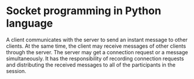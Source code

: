 # Socket programming in Python language
 
 A client communicates with the server to send an instant message to other clients. At the same time, the client may receive messages of other clients through the server.
 The server may get a connection request or a message simultaneously. It has the responsibility of recording connection requests and distributing the received messages to all of the participants in the session.
